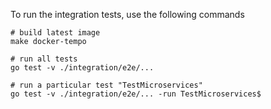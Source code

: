 To run the integration tests, use the following commands

```
# build latest image
make docker-tempo

# run all tests
go test -v ./integration/e2e/...

# run a particular test "TestMicroservices"
go test -v ./integration/e2e/... -run TestMicroservices$
```
